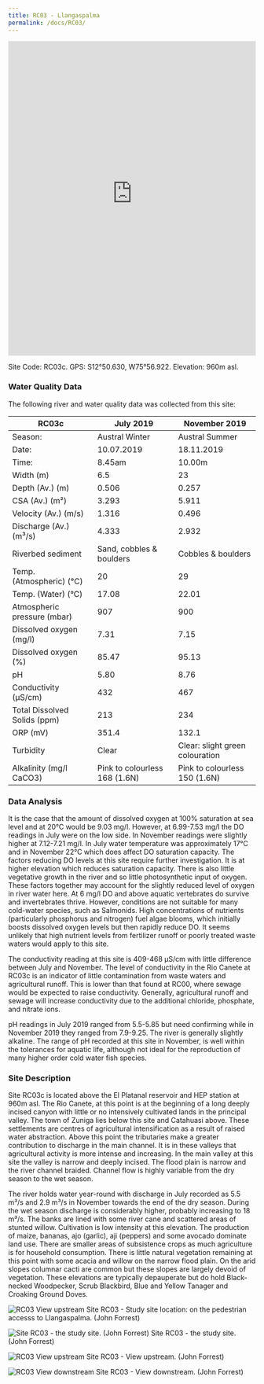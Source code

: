 ```yaml
---
title: RC03 - Llangaspalma
permalink: /docs/RC03/
---
```


<iframe width="100%" height="640" allowfullscreen style="border-style:none;" src="https://cavep-undc-hosting.netlify.com/sites/RC03/app-files/"></iframe>

Site Code: RC03c.  GPS: S12°50.630, W75°56.922. Elevation:
960m asl.

### Water Quality Data

The following river and water quality data was collected from this site:

| RC03c                        | July 2019                     | November 2019            |
|------------------------------|-------------------------------|--------------------------|
| Season:                      | Austral Winter                | Austral Summer           |
| Date:                        | 10.07.2019                    | 18.11.2019               |
| Time:                        | 8.45am                        | 10.00m                   |
| Width (m)                    | 6.5                           | 23                       |
| Depth (Av.) (m)              | 0.506                         | 0.257                    |
| CSA (Av.) (m²)               | 3.293                         | 5.911                    |
| Velocity (Av.) (m/s)         | 1.316                         | 0.496                    |
| Discharge (Av.) (m³/s)       | 4.333                         | 2.932                    |
| Riverbed sediment            | Sand, cobbles & boulders      | Cobbles & boulders       |
| Temp. (Atmospheric) (°C)     | 20                            | 29                       |
| Temp. (Water) (°C)           | 17.08                         | 22.01                    |
| Atmospheric pressure (mbar)  | 907                           | 900                      |
| Dissolved oxygen (mg/l)      | 7.31                          | 7.15                     |
| Dissolved oxygen (%)         | 85.47                         | 95.13                    |
| pH                           | 5.80                          | 8.76                     |
| Conductivity (µS/cm)         | 432                           | 467                      |
| Total Dissolved Solids (ppm) | 213                           | 234                      |
| ORP (mV)                     | 351.4                         | 132.1                    |
| Turbidity                    | Clear                         | Clear: slight green colouration      |
| Alkalinity (mg/l CaCO3)      | Pink to colourless 168 (1.6N) | Pink to colourless 150 (1.6N)   |

### Data Analysis
It is the case that the amount of dissolved oxygen at 100% saturation at sea level and at 20°C would be 9.03 mg/l. However, at 6.99-7.53 mg/l the DO readings in July were on the low side. In November readings were slightly higher at 7.12-7.21 mg/l. In July water temperature was approximately 17°C and in November 22°C which does affect DO saturation capacity. The factors reducing DO levels at this site require further investigation. It is at higher elevation which reduces saturation capacity. There is also little vegetative growth in the river and so little photosynthetic input of oxygen. These factors together may account for the slightly reduced level of oxygen in river water here. At 6 mg/l DO and above aquatic vertebrates do survive and invertebrates thrive. However, conditions are not suitable for many cold-water species, such as Salmonids. High concentrations of nutrients (particularly phosphorus and nitrogen) fuel algae blooms, which initially boosts dissolved oxygen levels but then rapidly reduce DO. It seems unlikely that high nutrient levels from fertilizer runoff or poorly treated waste waters would apply to this site. 

The conductivity reading at this site is 409-468 µS/cm with little difference between July and November. The level of conductivity in the Rio Canete at RC03c is an indicator of little contamination from waste waters and agricultural runoff. This is lower than that found at RC00, where sewage would be expected to raise conductivity. Generally, agricultural runoff and sewage will increase conductivity due to the additional chloride, phosphate, and nitrate ions. 

pH readings in July 2019 ranged from 5.5-5.85 but need confirming while in November 2019 they ranged from 7.9-9.25. The river is generally slightly alkaline. The range of pH recorded at this site in November, is well within the tolerances for aquatic life, although not ideal for the reproduction of many higher order cold water fish species.

### Site Description
Site RC03c is located above the El Platanal reservoir and HEP station at 960m asl. The Rio Canete, at this point is at the beginning of a long deeply incised canyon with little or no intensively cultivated lands in the principal valley. The town of Zuniga lies below this site and Catahuasi above. These settlements are centres of agricultural intensification as a result of raised water abstraction. Above this point the tributaries make a greater contribution to discharge in the main channel. It is in these valleys that agricultural activity is more intense and increasing. In the main valley at this site the valley is narrow and deeply incised. The flood plain is narrow and the river channel braided. Channel flow is highly variable from the dry season to the wet season.
 
The river holds water year-round with discharge in July recorded as 5.5 m³/s and 2.9 m³/s in November towards the end of the dry season. During the wet season discharge is considerably higher, probably increasing to 18 m³/s. The banks are lined with some river cane and scattered areas of stunted willow. Cultivation is low intensity at this elevation. The production of maize, bananas, ajo (garlic), aji (peppers) and some avocado dominate land use. There are smaller areas of subsistence crops as much agriculture is for household consumption. There is little natural vegetation remaining at this point with some acacia and willow on the narrow flood plain. On the arid slopes columnar cacti are common but these slopes are largely devoid of vegetation. These elevations are typically depauperate but do hold Black-necked Woodpecker, Scrub Blackbird, Blue and Yellow Tanager and Croaking Ground Doves.


![RC03 View upstream](/assets/SiteDescriptions/RC03/RC03BelowLlangastambo.jpg)
Site RC03 - Study site location: on the pedestrian accesss to Llangaspalma. (John Forrest)


![Site RC03 - the study site. (John Forrest)](/assets/SiteDescriptions/RC03/RC03Studysite.JPG)
Site RC03 - the study site. (John Forrest)


![RC03 View upstream](/assets/SiteDescriptions/RC03/RC03Viewupstream.JPG)
Site RC03 - View upstream. (John Forrest)


![RC03 View downstream](/assets/SiteDescriptions/RC03/RC03Viewdownstream.JPG)
Site RC03 - View downstream. (John Forrest)
